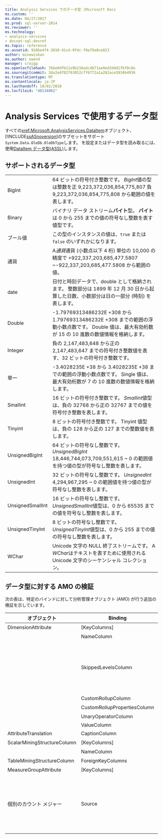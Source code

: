 ```yaml
---
title: Analysis Services でのデータ型 |Microsoft Docs
ms.custom: ''
ms.date: 04/27/2017
ms.prod: sql-server-2014
ms.reviewer: ''
ms.technology:
- analysis-services
- docset-sql-devref
ms.topic: reference
ms.assetid: 910be4f4-3010-41cd-9fdc-f0a79a0ce823
author: minewiskan
ms.author: owend
manager: craigg
ms.openlocfilehash: 76be0dfb11e9b210adc4871ae0ed2d4d1fbf0c8e
ms.sourcegitcommit: 3da2edf82763852cff6772a1a282ace3034b4936
ms.translationtype: MT
ms.contentlocale: ja-JP
ms.lasthandoff: 10/02/2018
ms.locfileid: "48134062"
---
```

# <a name="data-types-in-analysis-services"></a>Analysis Services で使用するデータ型
  すべての<xref:Microsoft.AnalysisServices.DataItem>オブジェクト、[!INCLUDE[ssASnoversion](../../../includes/ssasnoversion-md.md)]のサブセットをサポート`System.Data.OleDb.OleDbType`します。 を設定またはデータ型を読み取るには、使用[DataItem データ型&#40;ASSL&#41;](../../scripting/data-type/dataitem-data-type-assl.md)します。  
  
## <a name="supported-data-types"></a>サポートされるデータ型  
  
|||  
|-|-|  
|BigInt|64 ビットの符号付き整数です。 *BigInt*値の型は整数を正 9,223,372,036,854,775,807 負 9,223,372,036,854,775,808 から範囲の値を表します。|  
|Binary|バイナリ データ ストリーム**バイト**型。 **バイト**は 0 から 255 までの値の符号なし整数を表す値型です。|  
|ブール値|この型のインスタンスの値は、`true` または `false` のいずれかになります。|  
|通貨|A*通貨*通貨 (小数点以下 4 桁) 単位の 10,000 の精度で +922,337,203,685,477.5807 ~-922,337,203,685,477.5808 から範囲の値。|  
|date|日付と時刻データで、double として格納されます。 整数部分は 1899 年 12 月 30 日から起算した日数、小数部分は日の一部分 (時刻) を表します。|  
|Double|-1.79769313486232E +308 から 1.79769313486232E +308 までの範囲の浮動小数点数です。 Double 値は、最大有効桁数が 15 の 10 進数の数値情報を格納します。|  
|Integer|負の 2,147,483,648 から正の 2,147,483,647 までの符号付き整数値を表す、32 ビットの符号付き整数です。|  
|単一|-3.4028235E +38 から 3.4028235E +38 までの範囲の浮動小数点数です。 Single 値は、最大有効桁数が 7 の 10 進数の数値情報を格納します。|  
|Smallint|16 ビットの符号付き整数です。 *Smallint*値型は、負の 32768 から正の 32767 までの値を符号付き整数を表します。|  
|Tinyint|8 ビットの符号付き整数です。 Tinyint 値型は、負の 128 から正の 127 までの整数値を表します。|  
|UnsignedBigInt|64 ビットの符号なし整数です。 *UnsignedBigInt* 18,446,744,073,709,551,615 ~ 0 の範囲値を持つ値の型が符号なし整数を表します。|  
|UnsignedInt|32 ビットの符号なし整数です。 *UnsignedInt* 4,294,967,295 ~ 0 の範囲値を持つ値の型が符号なし整数を表します。|  
|UnsignedSmallInt|16 ビットの符号なし整数です。 *UnsignedSmallInt*値型は、0 から 65535 までの値を符号なし整数を表します。|  
|UnsignedTinyInt|8 ビットの符号なし整数です。 *UnsignedTinyInt*値型は、0 から 255 までの値の符号なし整数を表します。|  
|WChar|Unicode 文字の NULL 終了ストリームです。 A *WChar*はテキストを表すために使用される Unicode 文字のシーケンシャル コレクション。|  
  
## <a name="amo-validations-on-data-types"></a>データ型に対する AMO の検証  
 次の表は、特定のバインドに対して分析管理オブジェクト (AMO) が行う追加の検証を示しています。  
  
|オブジェクト|Binding|許可されるデータ型|  
|------------|-------------|------------------------|  
|DimensionAttribute|[KeyColumns]|Binary 以外のすべて|  
||NameColumn|WChar のみ|  
||SkippedLevelsColumn|BigInt、Integer、SmallInt、TinyInt、UnsignedBigInt、UnsignedInt、UnsignedSmallInt、UnsignedTinyInt の整数型のみ|  
||CustomRollupColumn|WChar のみ|  
||CustomRollupPropertiesColumn|WChar のみ|  
||UnaryOperatorColumn|WChar のみ|  
||ValueColumn|All|  
|AttributeTranslation|CaptionColumn|WChar のみ|  
|ScalarMiningStructureColumn|[KeyColumns]|Binary 以外のすべて|  
||NameColumn|WChar のみ|  
|TableMiningStructureColumn|ForeignKeyColumns|Binary 以外のすべて|  
|MeasureGroupAttribute|[KeyColumns]|Binary 以外のすべて|  
|個別のカウント メジャー|Source|BigInt、Currency、Double、Integer、Single、SmallInt、TinyInt、UnsignedBigInt、UnsignedInt、UnsignedSmallInt、UnsignedTinyInt|  
  
  
